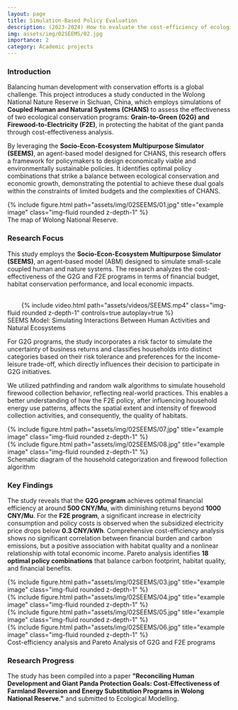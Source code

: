 ```yaml
---
layout: page
title: Simulation-Based Policy Evaluation
description: (2023-2024) How to evaluate the cost-efficiency of ecological policies in CHANS?
img: assets/img/02SEEMS/02.jpg
importance: 2
category: Academic projects
---
```

### **Introduction**
Balancing human development with conservation efforts is a global challenge. This project introduces a study conducted in the Wolong National Nature Reserve in Sichuan, China, which employs simulations of **Coupled Human and Natural Systems (CHANS)** to assess the effectiveness of two ecological conservation programs: **Grain-to-Green (G2G) and Firewood-to-Electricity (F2E)**, in protecting the habitat of the giant panda through cost-effectiveness analysis.

By leveraging the **Socio-Econ-Ecosystem Multipurpose Simulator (SEEMS)**, an agent-based model designed for CHANS, this research offers a framework for policymakers to design economically viable and environmentally sustainable policies. It identifies optimal policy combinations that strike a balance between ecological conservation and economic growth, demonstrating the potential to achieve these dual goals within the constraints of limited budgets and the complexities of CHANS.

<div class="row justify-content-sm-center">
    <div class="col-sm-12 mt-3 mt-md-0">
        {% include figure.html path="assets/img/02SEEMS/01.jpg" title="example image" class="img-fluid rounded z-depth-1" %}
    </div>
</div>
<div class="caption">
    The map of Wolong National Reserve.
</div>

### **Research Focus**
This study employs the **Socio-Econ-Ecosystem Multipurpose Simulator (SEEMS)**, an agent-based model (ABM) designed to simulate small-scale coupled human and nature systems. The research analyzes the cost-effectiveness of the G2G and F2E programs in terms of financial budget, habitat conservation performance, and local economic impacts.
<div class="row justify-content-sm-center">
    <div class="col-sm-12 mt-3 mt-md-0">
        {% include video.html path="assets/videos/SEEMS.mp4" class="img-fluid rounded z-depth-1" controls=true autoplay=true %}
    </div>
</div>
<div class="caption">
   SEEMS Model: Simulating Interactions Between Human Activities and Natural Ecosystems
</div>

For G2G programs, the study incorporates a risk factor to simulate the uncertainty of business returns and classifies households into distinct categories based on their risk tolerance and preferences for the income-leisure trade-off, which directly influences their decision to participate in G2G initiatives.

We utilized pathfinding and random walk algorithms to simulate household firewood collection behavior, reflecting real-world practices. This enables a better understanding of how the F2E policy, after influencing household energy use patterns, affects the spatial extent and intensity of firewood collection activities, and consequently, the quality of habitats.
<div class="row justify-content-sm-center">
    <div class="col-sm-6 mt-3 mt-md-0">
        {% include figure.html path="assets/img/02SEEMS/07.jpg" title="example image" class="img-fluid rounded z-depth-1" %}
    </div>
    <div class="col-sm-6 mt-3 mt-md-0">
        {% include figure.html path="assets/img/02SEEMS/08.jpg" title="example image" class="img-fluid rounded z-depth-1" %}
    </div>
</div>
<div class="caption">
    Schematic diagram of the household categorization and firewood follection algorithm
</div>

### **Key Findings**
The study reveals that the **G2G program** achieves optimal financial efficiency at around **500 CNY/Mu**, with diminishing returns beyond **1000 CNY/Mu**. For the **F2E program**, a significant increase in electricity consumption and policy costs is observed when the subsidized electricity price drops below **0.3 CNY/kWh**. Comprehensive cost-efficiency analysis shows no significant correlation between financial burden and carbon emissions, but a positive association with habitat quality and a nonlinear relationship with total economic income. Pareto analysis identifies **18 optimal policy combinations** that balance carbon footprint, habitat quality, and financial benefits.
<div class="row justify-content-sm-center">
    <div class="col-sm-6 mt-3 mt-md-0">
        {% include figure.html path="assets/img/02SEEMS/03.jpg" title="example image" class="img-fluid rounded z-depth-1" %}
    </div>
    <div class="col-sm-6 mt-3 mt-md-0">
        {% include figure.html path="assets/img/02SEEMS/04.jpg" title="example image" class="img-fluid rounded z-depth-1" %}
    </div>
</div>
<div class="row justify-content-sm-center">
    <div class="col-sm-6 mt-3 mt-md-0">
        {% include figure.html path="assets/img/02SEEMS/05.jpg" title="example image" class="img-fluid rounded z-depth-1" %}
    </div>
    <div class="col-sm-6 mt-3 mt-md-0">
        {% include figure.html path="assets/img/02SEEMS/06.jpg" title="example image" class="img-fluid rounded z-depth-1" %}
    </div>
</div>
<div class="caption">
    Cost-efficiency analysis and Pareto Analysis of G2G and F2E programs
</div>

### **Research Progress** 
The study has been compiled into a paper **"Reconciling Human Development and Giant Panda Protection Goals: Cost‑Effectiveness of Farmland Reversion and Energy Substitution Programs in Wolong National Reserve."** and submitted to Ecological Modelling.












